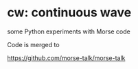 # cw: continuous wave

some Python experiments with Morse code

Code is merged to

https://github.com/morse-talk/morse-talk

